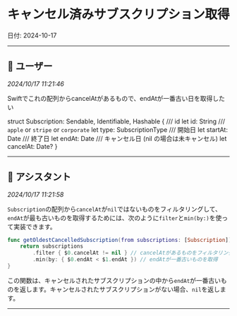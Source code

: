 # キャンセル済みサブスクリプション取得

日付: 2024-10-17

---

## 👤 ユーザー
*2024/10/17 11:21:46*

Swiftでこれの配列からcancelAtがあるもので、endAtが一番古い日を取得したい

struct Subscription: Sendable, Identifiable, Hashable {
    /// id
    let id: String
    /// `apple` or `stripe` or `corporate`
    let type: SubscriptionType
    /// 開始日
    let startAt: Date
    /// 終了日
    let endAt: Date
    /// キャンセル日 (nil の場合は未キャンセル)
    let cancelAt: Date?
}

---

## 🤖 アシスタント
*2024/10/17 11:21:58*

`Subscription`の配列から`cancelAt`が`nil`ではないものをフィルタリングして、`endAt`が最も古いものを取得するためには、次のように`filter`と`min(by:)`を使って実装できます。

```swift
func getOldestCancelledSubscription(from subscriptions: [Subscription]) -> Subscription? {
    return subscriptions
        .filter { $0.cancelAt != nil } // cancelAtがあるものをフィルタリング
        .min(by: { $0.endAt < $1.endAt }) // endAtが一番古いものを取得
}
```

この関数は、キャンセルされたサブスクリプションの中から`endAt`が一番古いものを返します。キャンセルされたサブスクリプションがない場合、`nil`を返します。

---

